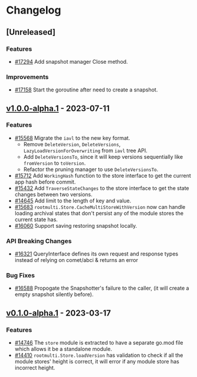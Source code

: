 <!--
Guiding Principles:
Changelogs are for humans, not machines.
There should be an entry for every single version.
The same types of changes should be grouped.
Versions and sections should be linkable.
The latest version comes first.
The release date of each version is displayed.
Mention whether you follow Semantic Versioning.
Usage:
Change log entries are to be added to the Unreleased section under the
appropriate stanza (see below). Each entry should ideally include a tag and
the Github issue reference in the following format:
* (<tag>) [#<issue-number>] Changelog message.
Types of changes (Stanzas):
"Features" for new features.
"Improvements" for changes in existing functionality.
"Deprecated" for soon-to-be removed features.
"Bug Fixes" for any bug fixes.
"API Breaking" for breaking exported APIs used by developers building on SDK.
Ref: https://keepachangelog.com/en/1.0.0/
-->

# Changelog

## [Unreleased]

### Features

* [#17294](https://github.com/cosmos/cosmos-sdk/v2/pull/17294) Add snapshot manager Close method.
 
### Improvements

* [#17158](https://github.com/cosmos/cosmos-sdk/v2/pull/17158) Start the goroutine after need to create a snapshot.


## [v1.0.0-alpha.1](https://github.com/cosmos/cosmos-sdk/v2/releases/tag/store%2Fv1.0.0-alpha.1) - 2023-07-11

### Features

* [#15568](https://github.com/cosmos/cosmos-sdk/v2/pull/15568) Migrate the `iavl` to the new key format.
  * Remove `DeleteVersion`, `DeleteVersions`, `LazyLoadVersionForOverwriting` from `iavl` tree API.
  * Add `DeleteVersionsTo`, since it will keep versions sequentially like `fromVersion` to `toVersion`.
  * Refactor the pruning manager to use `DeleteVersionsTo`.
* [#15712](https://github.com/cosmos/cosmos-sdk/v2/pull/15712) Add `WorkingHash` function to the store interface  to get the current app hash before commit.
* [#15432](https://github.com/cosmos/cosmos-sdk/v2/pull/15432) Add `TraverseStateChanges` to the store interface to get the state changes between two versions.
* [#14645](https://github.com/cosmos/cosmos-sdk/v2/pull/14645) Add limit to the length of key and value.
* [#15683](https://github.com/cosmos/cosmos-sdk/v2/pull/15683) `rootmulti.Store.CacheMultiStoreWithVersion` now can handle loading archival states that don't persist any of the module stores the current state has.
* [#16060](https://github.com/cosmos/cosmos-sdk/v2/pull/16060) Support saving restoring snapshot locally.

### API Breaking Changes

* [#16321](https://github.com/cosmos/cosmos-sdk/v2/pull/16321) QueryInterface defines its own request and response types instead of relying on comet/abci & returns an error

### Bug Fixes

* [#16588](https://github.com/cosmos/cosmos-sdk/v2/pull/16588) Propogate the Snapshotter's failure to the caller, (it will create a empty snapshot silently before).

## [v0.1.0-alpha.1](https://github.com/cosmos/cosmos-sdk/v2/releases/tag/store%2Fv0.1.0-alpha.1) - 2023-03-17

### Features

* [#14746](https://github.com/cosmos/cosmos-sdk/v2/pull/14746) The `store` module is extracted to have a separate go.mod file which allows it be a standalone module.
* [#14410](https://github.com/cosmos/cosmos-sdk/v2/pull/14410) `rootmulti.Store.loadVersion` has validation to check if all the module stores' height is correct, it will error if any module store has incorrect height.
